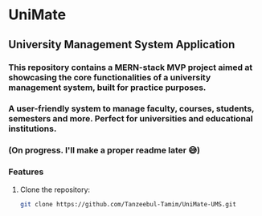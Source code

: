 # UniMate

## University Management System Application

### This repository contains a MERN-stack MVP project aimed at showcasing the core functionalities of a university management system, built for practice purposes.

### A user-friendly system to manage faculty, courses, students, semesters and more. Perfect for universities and educational institutions.

### (On progress. I'll make a proper readme later 😅)

### Features

1. Clone the repository:
   ```sh
   git clone https://github.com/Tanzeebul-Tamim/UniMate-UMS.git

   ```
